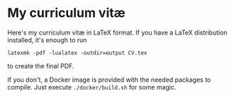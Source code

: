 # My curriculum vitæ

Here's my curriculum vitæ in LaTeX format. If you have a LaTeX distribution installed, it's enough to run

```
latexmk -pdf -lualatex -outdir=output CV.tex
```

to create the final PDF.

If you don't, a Docker image is provided with the needed packages to compile. Just execute `./docker/build.sh` for some magic.
